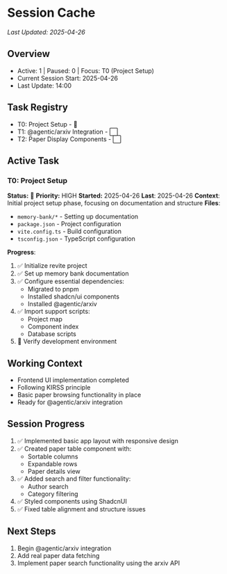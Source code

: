 # Session Cache
*Last Updated: 2025-04-26*

## Overview
- Active: 1 | Paused: 0 | Focus: T0 (Project Setup)
- Current Session Start: 2025-04-26
- Last Update: 14:00

## Task Registry
- T0: Project Setup - 🔄
- T1: @agentic/arxiv Integration - ⬜
- T2: Paper Display Components - ⬜

## Active Task
### T0: Project Setup
**Status:** 🔄 **Priority:** HIGH
**Started:** 2025-04-26 **Last**: 2025-04-26
**Context**: Initial project setup phase, focusing on documentation and structure
**Files**: 
- `memory-bank/*` - Setting up documentation
- `package.json` - Project configuration
- `vite.config.ts` - Build configuration
- `tsconfig.json` - TypeScript configuration

**Progress**:
1. ✅ Initialize revite project
2. ✅ Set up memory bank documentation
3. ✅ Configure essential dependencies:
   - Migrated to pnpm
   - Installed shadcn/ui components
   - Installed @agentic/arxiv
4. ✅ Import support scripts:
   - Project map
   - Component index
   - Database scripts
5. 🔄 Verify development environment

## Working Context
- Frontend UI implementation completed
- Following KIRSS principle
- Basic paper browsing functionality in place
- Ready for @agentic/arxiv integration

## Session Progress
1. ✅ Implemented basic app layout with responsive design
2. ✅ Created paper table component with:
   - Sortable columns
   - Expandable rows
   - Paper details view
3. ✅ Added search and filter functionality:
   - Author search
   - Category filtering
4. ✅ Styled components using ShadcnUI
5. ✅ Fixed table alignment and structure issues

## Next Steps
1. Begin @agentic/arxiv integration
2. Add real paper data fetching
3. Implement paper search functionality using the arxiv API
